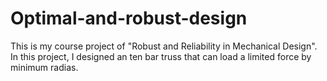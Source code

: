 # Optimal-and-robust-design

This is my course project of "Robust and Reliability in Mechanical Design".
In this project, I designed an ten bar truss that can load a limited force by minimum radias.
